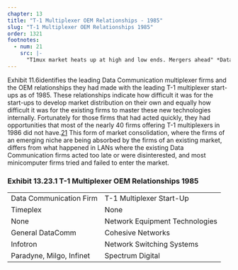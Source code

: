 ```yaml
---
chapter: 13
title: "T-1 Multiplexer OEM Relationships - 1985"
slug: "T-1 Multiplexer OEM Relationships 1985"
order: 1321
footnotes:
  - num: 21
    src: |-
      "T1mux market heats up at high and low ends. Mergers ahead" *Data Communications*, June 1986, p.87
---
```


Exhibit 11.6identifies the leading Data Communication multiplexer firms and the OEM relationships they had made with the leading T-1 multiplexer start-ups as of 1985. These relationships indicate how difficult it was for the start-ups to develop market distribution on their own and equally how difficult it was for the existing firms to master these new technologies internally. Fortunately for those firms that had acted quickly, they had opportunities that most of the nearly 40 firms offering T-1 multiplexers in 1986 did not have.<a name="fnloc21" href="#fn21">21</a>  This form of market consolidation, where the firms of an emerging niche are being absorbed by the firms of an existing market, differs from what happened in LANs where the existing Data Communication firms acted too late or were disinterested, and most  minicomputer firms tried and failed to enter the market.

### Exhibit 13.23.1 T-1 Multiplexer OEM Relationships 1985

|||
|--- |--- |
|Data Communication   Firm|T-1 Multiplexer Start-Up|
|Timeplex|None|
|None|Network Equipment   Technologies|
|General DataComm|Cohesive Networks|
|Infotron|Network Switching   Systems|
|Paradyne, Milgo, Infinet|Spectrum Digital|

